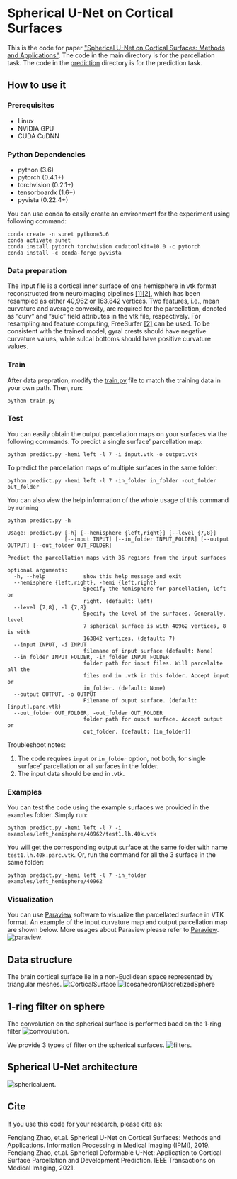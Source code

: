 # Spherical U-Net on Cortical Surfaces
This is the code for paper ["Spherical U-Net on Cortical Surfaces: Methods and Applications"](https://link.springer.com/chapter/10.1007/978-3-030-20351-1_67). The code in the main directory is for the parcellation task. The code in the [prediction](https://github.com/zhaofenqiang/Spherical_U-Net/tree/master/prediction) directory is for the prediction task.

## How to use it
### Prerequisites
- Linux
- NVIDIA GPU
- CUDA CuDNN

### Python Dependencies
- python (3.6)
- pytorch (0.4.1+)
- torchvision (0.2.1+)
- tensorboardx (1.6+)
- pyvista (0.22.4+)

You can use conda to easily create an environment for the experiment using following command:
```
conda create -n sunet python=3.6 
conda activate sunet
conda install pytorch torchvision cudatoolkit=10.0 -c pytorch
conda install -c conda-forge pyvista
```

### Data preparation
The input file is a cortical inner surface of one hemisphere in vtk format reconstructed from neuroimaging pipelines [[1]](https://www.sciencedirect.com/science/article/pii/S1361841515000559)[[2]](https://www.sciencedirect.com/science/article/pii/S1053811912000389), which has been resampled as either 40,962 or 163,842 vertices. Two features, i.e., mean curvature and average convexity, are required for the parcellation, denoted as “curv” and “sulc” field attributes in the vtk file, respectively. For resampling and feature computing, FreeSurfer [[2]](https://www.sciencedirect.com/science/article/pii/S1053811912000389) can be used. To be consistent with the trained model, gyral crests should have negative curvature values, while sulcal bottoms should have positive curvature values.

### Train
After data prepration, modify the [train.py](https://github.com/zhaofenqiang/Spherical_U-Net/blob/master/train.py) file to match the training data in your own path. Then, run:
```
python train.py
```

### Test
You can easily obtain the output parcellation maps on your surfaces via the following commands.
To predict a single surface’ parcellation map:
```
python predict.py -hemi left -l 7 -i input.vtk -o output.vtk
```
To predict the parcellation maps of multiple surfaces in the same folder:
```
python predict.py -hemi left -l 7 -in_folder in_folder -out_folder out_folder
```
You can also view the help information of the whole usage of this command by running 
```
python predict.py -h
```
```
Usage: predict.py [-h] [--hemisphere {left,right}] [--level {7,8}]
                  [--input INPUT] [--in_folder INPUT_FOLDER] [--output OUTPUT] [--out_folder OUT_FOLDER]

Predict the parcellation maps with 36 regions from the input surfaces

optional arguments:
  -h, --help            show this help message and exit
  --hemisphere {left,right}, -hemi {left,right}
                        Specify the hemisphere for parcellation, left or
                        right. (default: left)
  --level {7,8}, -l {7,8}
                        Specify the level of the surfaces. Generally, level
                        7 spherical surface is with 40962 vertices, 8 is with
                        163842 vertices. (default: 7)
  --input INPUT, -i INPUT
                        filename of input surface (default: None)
  --in_folder INPUT_FOLDER, -in_folder INPUT_FOLDER
                        folder path for input files. Will parcelalte all the
                        files end in .vtk in this folder. Accept input or                        
                        in_folder. (default: None)
  --output OUTPUT, -o OUTPUT
                        Filename of ouput surface. (default: [input].parc.vtk)
  --out_folder OUT_FOLDER, -out_folder OUT_FOLDER
                        folder path for ouput surface. Accept output or
                        out_folder. (default: [in_folder])
```
Troubleshoot notes:
1. The code requires `input` or `in_folder` option, not both, for single surface’ parcellation or all surfaces in the folder. 
2. The input data should be end in .vtk.

### Examples
You can test the code using the example surfaces we provided in the `examples` folder. Simply run:
```
python predict.py -hemi left -l 7 -i examples/left_hemisphere/40962/test1.lh.40k.vtk
```
You will get the corresponding output surface at the same folder with name `test1.lh.40k.parc.vtk`.
Or, run the command for all the 3 surface in the same folder:
```
python predict.py -hemi left -l 7 -in_folder examples/left_hemisphere/40962
```

### Visualization
You can use [Paraview](https://www.paraview.org/) software to visualize the parcellated surface in VTK format. An example of the input curvature map and output parcellation map are shown below. More usages about Paraview please refer to [Paraview](https://www.paraview.org/).
![paraview](https://raw.githubusercontent.com/zhaofenqiang/Spherical_U-Net/master/images/paraview.png).


## Data structure
The brain cortical surface lie in a non-Euclidean space represented by triangular meshes.
![CorticalSurface](https://raw.githubusercontent.com/zhaofenqiang/Spherical_U-Net/master/images/figure_OrigSurf_SphereSurf.png) ![IcosahedronDiscretizedSphere](https://raw.githubusercontent.com/zhaofenqiang/Spherical_U-Net/master/images/figure_12-10242_spherical_surfaces.png) 

## 1-ring filter on sphere
The convolution on the spherical surface is performed baed on the 1-ring filter
![convoulution](https://raw.githubusercontent.com/zhaofenqiang/Spherical_U-Net/master/images/figure_convolution.png).

We provide 3 types of filter on the spherical surfaces.
![filters](https://raw.githubusercontent.com/zhaofenqiang/Spherical_U-Net/master/images/figure_filters.png).

## Spherical U-Net architecture
![sphericaluent](https://raw.githubusercontent.com/zhaofenqiang/Spherical_U-Net/master/images/figure_unet.png).

## Cite
If you use this code for your research, please cite as:

Fenqiang Zhao, et.al. Spherical U-Net on Cortical Surfaces: Methods and Applications. Information Processing in Medical Imaging (IPMI), 2019.
Fenqiang Zhao, et.al. Spherical Deformable U-Net: Application to Cortical Surface Parcellation and Development Prediction. IEEE Transactions on Medical Imaging, 2021.

